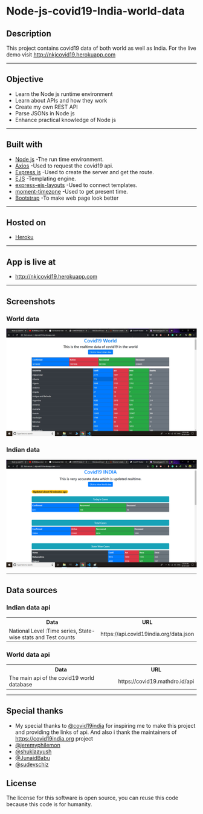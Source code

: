 # Node-js-covid19-India-world-data

## Description
This project contains covid19 data of both world as well as India. For the live demo visit http://nkjcovid19.herokuapp.com

---

## Objective

- Learn the Node js runtime environment
- Learn about APIs and how they work
- Create my own REST API
- Parse JSONs in Node js
- Enhance practical knowledge of Node js

---

## Built with

- <a href="nodejs.org">Node js</a> -The run time environment.
- <a href="https://www.npmjs.com/package/axios">Axios</a> -Used to request the covid19 api.
- <a href="https://www.npmjs.com/package/express">Express js</a> -Used to create the server and get the route.
- <a href="https://www.npmjs.com/package/ejs">EJS</a> -Templating engine.
- <a href="https://www.npmjs.com/package/express-ejs-layouts">express-ejs-layouts</a> -Used to connect templates.
- <a href="https://www.npmjs.com/package/moment-timezone">moment-timezone</a> -Used to get present time.
- <a href="https://getbootstrap.com/">Bootstrap</a> -To make web page look better

---

## Hosted on

- <a href="https://heroku.com">Heroku</a>

---

## App is live at

- http://nkjcovid19.herokuapp.com

---

## Screenshots

### World data

<img src="public/images/pic1.jpg">

### Indian data

<img src="public/images/pic2.jpg">

---

## Data sources

### Indian data api

<table>
  <tr>
    <th>Data</th>
    <th>URL</th>
  </tr>
  <tr>
    <td>National Level :Time series, State-wise stats and Test counts</td>
    <td>	https://api.covid19india.org/data.json</td>
  </tr>
  </table>
  
### World data api
  
<table>
  <tr>
    <th>Data</th>
    <th>URL</th>
  </tr>
  <tr>
    <td>The main api of the covid19 world database</td>
    <td>	https://covid19.mathdro.id/api</td>
  </tr>
  </table>
  
  ---
  
## Special thanks
  
  - My special thanks to <a href="https://github.com/covid19india">@covid19india</a> for inspiring me to make this project and providing the links of api.
  And also i thank the maintainers of https://covid19india.org project 
  - <a href="https://github.com/jeremyphilemon">@jeremyphilemon</a>
  - <a href="https://github.com/shuklaayush">@shuklaayush</a>
  - <a href="https://github.com/JunaidBabu">@JunaidBabu</a>
  - <a href="https://github.com/sudevschiz">@sudevschiz</a>

## License

The license for this software is open source, you can reuse this code because this code is for humanity.
